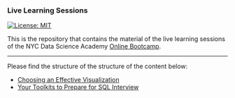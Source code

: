 ### Live Learning Sessions 
[![License: MIT](https://img.shields.io/badge/License-MIT-yellow.svg)](https://opensource.org/licenses/MIT)

This is the repository that contains the material of the live learning sessions of the NYC Data Science Academy [Online Bootcamp](https://nycdatascience.com/online-data-science-bootcamp/). 
<hr> 

Please find the structure of the structure of the content below:

- [Choosing an Effective Visualization](https://github.com/nycdatascience/live-learning-sessions/tree/master/choosing-an-effective-visualization)
- [Your Toolkits to Prepare for SQL Interview](https://github.com/nycdatascience/live-learning-sessions/tree/master/your-toolkits-to-prepare-for-sql-interview)
